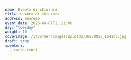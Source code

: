 ```yaml
---
name: Evento di chiusura
title: Evento di chiusura
address: Sanremo
event_date: 2026-04-07T11:21:00
day: "tuesday"
weight: 10
coverImage: /itcorner/images/uploads/20250822_164146.jpg
draft: true
speakers:
  - carlo-conti
---
```

